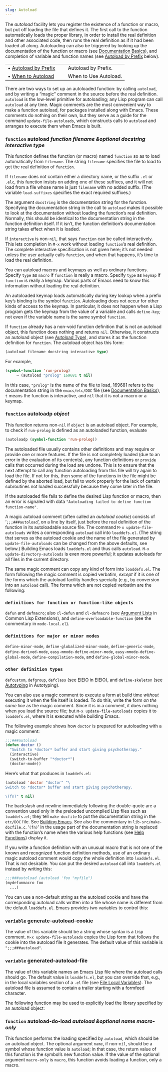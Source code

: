 ```yaml
---
slug: Autoload
---
```


The *autoload* facility lets you register the existence of a function or macro, but put off loading the file that defines it. The first call to the function automatically loads the proper library, in order to install the real definition and other associated code, then runs the real definition as if it had been loaded all along. Autoloading can also be triggered by looking up the documentation of the function or macro (see [Documentation Basics](/docs/elisp/Documentation-Basics)), and completion of variable and function names (see [Autoload by Prefix](/docs/elisp/Autoload-by-Prefix) below).

|                                                        |    |                       |
| :----------------------------------------------------- | -- | :-------------------- |
| • [Autoload by Prefix](/docs/elisp/Autoload-by-Prefix) |    | Autoload by Prefix.   |
| • [When to Autoload](/docs/elisp/When-to-Autoload)     |    | When to Use Autoload. |

There are two ways to set up an autoloaded function: by calling `autoload`, and by writing a “magic" comment in the source before the real definition. `autoload` is the low-level primitive for autoloading; any Lisp program can call `autoload` at any time. Magic comments are the most convenient way to make a function autoload, for packages installed along with Emacs. These comments do nothing on their own, but they serve as a guide for the command `update-file-autoloads`, which constructs calls to `autoload` and arranges to execute them when Emacs is built.

### <span className="tag function">`function`</span> **autoload** *function filename \&optional docstring interactive type*

This function defines the function (or macro) named `function` so as to load automatically from `filename`. The string `filename` specifies the file to load to get the real definition of `function`.

If `filename` does not contain either a directory name, or the suffix `.el` or `.elc`, this function insists on adding one of these suffixes, and it will not load from a file whose name is just `filename` with no added suffix. (The variable `load-suffixes` specifies the exact required suffixes.)

The argument `docstring` is the documentation string for the function. Specifying the documentation string in the call to `autoload` makes it possible to look at the documentation without loading the function’s real definition. Normally, this should be identical to the documentation string in the function definition itself. If it isn’t, the function definition’s documentation string takes effect when it is loaded.

If `interactive` is non-`nil`, that says `function` can be called interactively. This lets completion in `M-x` work without loading `function`’s real definition. The complete interactive specification is not given here; it’s not needed unless the user actually calls `function`, and when that happens, it’s time to load the real definition.

You can autoload macros and keymaps as well as ordinary functions. Specify `type` as `macro` if `function` is really a macro. Specify `type` as `keymap` if `function` is really a keymap. Various parts of Emacs need to know this information without loading the real definition.

An autoloaded keymap loads automatically during key lookup when a prefix key’s binding is the symbol `function`. Autoloading does not occur for other kinds of access to the keymap. In particular, it does not happen when a Lisp program gets the keymap from the value of a variable and calls `define-key`; not even if the variable name is the same symbol `function`.

If `function` already has a non-void function definition that is not an autoload object, this function does nothing and returns `nil`. Otherwise, it constructs an autoload object (see [Autoload Type](/docs/elisp/Autoload-Type)), and stores it as the function definition for `function`. The autoload object has this form:

```lisp
(autoload filename docstring interactive type)
```

For example,

```lisp
(symbol-function 'run-prolog)
     ⇒ (autoload "prolog" 169681 t nil)
```

In this case, `"prolog"` is the name of the file to load, 169681 refers to the documentation string in the `emacs/etc/DOC` file (see [Documentation Basics](/docs/elisp/Documentation-Basics)), `t` means the function is interactive, and `nil` that it is not a macro or a keymap.

### <span className="tag function">`function`</span> **autoloadp** *object*

This function returns non-`nil` if `object` is an autoload object. For example, to check if `run-prolog` is defined as an autoloaded function, evaluate

```lisp
(autoloadp (symbol-function 'run-prolog))
```

The autoloaded file usually contains other definitions and may require or provide one or more features. If the file is not completely loaded (due to an error in the evaluation of its contents), any function definitions or `provide` calls that occurred during the load are undone. This is to ensure that the next attempt to call any function autoloading from this file will try again to load the file. If not for this, then some of the functions in the file might be defined by the aborted load, but fail to work properly for the lack of certain subroutines not loaded successfully because they come later in the file.

If the autoloaded file fails to define the desired Lisp function or macro, then an error is signaled with data `"Autoloading failed to define function function-name"`.

A magic autoload comment (often called an *autoload cookie*) consists of ‘`;;;###autoload`’, on a line by itself, just before the real definition of the function in its autoloadable source file. The command `M-x update-file-autoloads` writes a corresponding `autoload` call into `loaddefs.el`. (The string that serves as the autoload cookie and the name of the file generated by `update-file-autoloads` can be changed from the above defaults, see below.) Building Emacs loads `loaddefs.el` and thus calls `autoload`. `M-x update-directory-autoloads` is even more powerful; it updates autoloads for all files in the current directory.

The same magic comment can copy any kind of form into `loaddefs.el`. The form following the magic comment is copied verbatim, *except* if it is one of the forms which the autoload facility handles specially (e.g., by conversion into an `autoload` call). The forms which are not copied verbatim are the following:

### <span className="tag definitionsforfunctionorfunction-likeobjects">`definitions for function or function-like objects`</span>

`defun` and `defmacro`; also `cl-defun` and `cl-defmacro` (see [Argument Lists](https://www.gnu.org/software/emacs/manual/html_mono/cl.html#Argument-Lists) in Common Lisp Extensions), and `define-overloadable-function` (see the commentary in `mode-local.el`).

### <span className="tag definitionsformajororminormodes">`definitions for major or minor modes`</span>

`define-minor-mode`, `define-globalized-minor-mode`, `define-generic-mode`, `define-derived-mode`, `easy-mmode-define-minor-mode`, `easy-mmode-define-global-mode`, `define-compilation-mode`, and `define-global-minor-mode`.

### <span className="tag otherdefinitiontypes">`other definition types`</span>

`defcustom`, `defgroup`, `defclass` (see [EIEIO](https://www.gnu.org/software/emacs/manual/html_mono/eieio.html#Top) in EIEIO), and `define-skeleton` (see [Autotyping](https://www.gnu.org/software/emacs/manual/html_mono/autotype.html#Top) in Autotyping).

You can also use a magic comment to execute a form at build time *without* executing it when the file itself is loaded. To do this, write the form *on the same line* as the magic comment. Since it is in a comment, it does nothing when you load the source file; but `M-x update-file-autoloads` copies it to `loaddefs.el`, where it is executed while building Emacs.

The following example shows how `doctor` is prepared for autoloading with a magic comment:

```lisp
;;;###autoload
(defun doctor ()
  "Switch to *doctor* buffer and start giving psychotherapy."
  (interactive)
  (switch-to-buffer "*doctor*")
  (doctor-mode))
```

Here’s what that produces in `loaddefs.el`:

```lisp
(autoload 'doctor "doctor" "\
Switch to *doctor* buffer and start giving psychotherapy.

\(fn)" t nil)
```

The backslash and newline immediately following the double-quote are a convention used only in the preloaded uncompiled Lisp files such as `loaddefs.el`; they tell `make-docfile` to put the documentation string in the `etc/DOC` file. See [Building Emacs](/docs/elisp/Building-Emacs). See also the commentary in `lib-src/make-docfile.c`. ‘`(fn)`’ in the usage part of the documentation string is replaced with the function’s name when the various help functions (see [Help Functions](/docs/elisp/Help-Functions)) display it.

If you write a function definition with an unusual macro that is not one of the known and recognized function definition methods, use of an ordinary magic autoload comment would copy the whole definition into `loaddefs.el`. That is not desirable. You can put the desired `autoload` call into `loaddefs.el` instead by writing this:

```lisp
;;;###autoload (autoload 'foo "myfile")
(mydefunmacro foo
  ...)
```

You can use a non-default string as the autoload cookie and have the corresponding autoload calls written into a file whose name is different from the default `loaddefs.el`. Emacs provides two variables to control this:

### <span className="tag variable">`variable`</span> **generate-autoload-cookie**

The value of this variable should be a string whose syntax is a Lisp comment. `M-x update-file-autoloads` copies the Lisp form that follows the cookie into the autoload file it generates. The default value of this variable is `";;;###autoload"`.

### <span className="tag variable">`variable`</span> **generated-autoload-file**

The value of this variable names an Emacs Lisp file where the autoload calls should go. The default value is `loaddefs.el`, but you can override that, e.g., in the local variables section of a `.el` file (see [File Local Variables](/docs/elisp/File-Local-Variables)). The autoload file is assumed to contain a trailer starting with a formfeed character.

The following function may be used to explicitly load the library specified by an autoload object:

### <span className="tag function">`function`</span> **autoload-do-load** *autoload \&optional name macro-only*

This function performs the loading specified by `autoload`, which should be an autoload object. The optional argument `name`, if non-`nil`, should be a symbol whose function value is `autoload`; in that case, the return value of this function is the symbol’s new function value. If the value of the optional argument `macro-only` is `macro`, this function avoids loading a function, only a macro.
